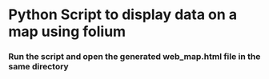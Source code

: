 # Python Script to display data on a map using folium
### Run the script and open the generated web_map.html file in the same directory
